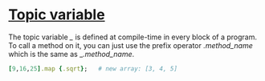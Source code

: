 [1]: http://rosettacode.org/wiki/Topic_variable

# [Topic variable][1]

The topic variable *_* is defined at compile-time in every block of a program. To call a method on it, you can just use the prefix operator _.method_name_ which is the same as __.method_name_.

```ruby
[9,16,25].map {.sqrt};   # new array: [3, 4, 5]
```